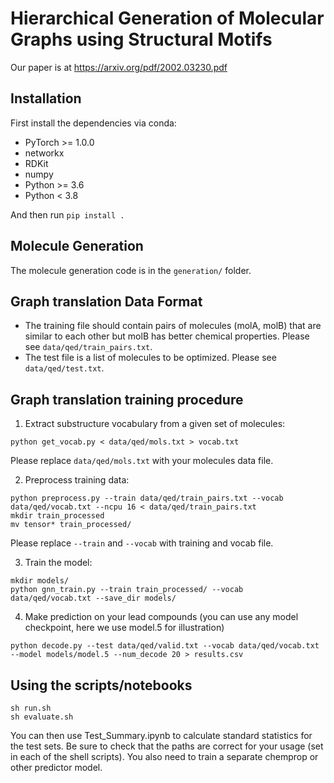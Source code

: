# Hierarchical Generation of Molecular Graphs using Structural Motifs

Our paper is at https://arxiv.org/pdf/2002.03230.pdf

## Installation
First install the dependencies via conda:
 * PyTorch >= 1.0.0
 * networkx
 * RDKit
 * numpy
 * Python >= 3.6
 * Python < 3.8

And then run `pip install .`

## Molecule Generation
The molecule generation code is in the `generation/` folder.

## Graph translation Data Format
* The training file should contain pairs of molecules (molA, molB) that are similar to each other but molB has better chemical properties. Please see `data/qed/train_pairs.txt`.
* The test file is a list of molecules to be optimized. Please see `data/qed/test.txt`.

## Graph translation training procedure
1. Extract substructure vocabulary from a given set of molecules:
```
python get_vocab.py < data/qed/mols.txt > vocab.txt
```
Please replace `data/qed/mols.txt` with your molecules data file.

2. Preprocess training data:
```
python preprocess.py --train data/qed/train_pairs.txt --vocab data/qed/vocab.txt --ncpu 16 < data/qed/train_pairs.txt
mkdir train_processed
mv tensor* train_processed/
```
Please replace `--train` and `--vocab` with training and vocab file.

3. Train the model:
```
mkdir models/
python gnn_train.py --train train_processed/ --vocab data/qed/vocab.txt --save_dir models/ 
```

4. Make prediction on your lead compounds (you can use any model checkpoint, here we use model.5 for illustration)
```
python decode.py --test data/qed/valid.txt --vocab data/qed/vocab.txt --model models/model.5 --num_decode 20 > results.csv
```

## Using the scripts/notebooks

```
sh run.sh
sh evaluate.sh
```
You can then use Test_Summary.ipynb to calculate standard statistics for the test sets. Be sure to check that the paths are correct for your usage (set in each of the shell scripts). You also need to train a separate chemprop or other predictor model.

